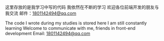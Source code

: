 这里存放的是我学习中写的代码
我依然在不断的学习
欢迎各位前端开发的朋友与我交流
邮件：1801142494@qq.com

The code I wrote during my studies is stored here
I am still constantly learning
Welcome to communicate with me, friends in front-end development
Email: 1801142494@qq.com
